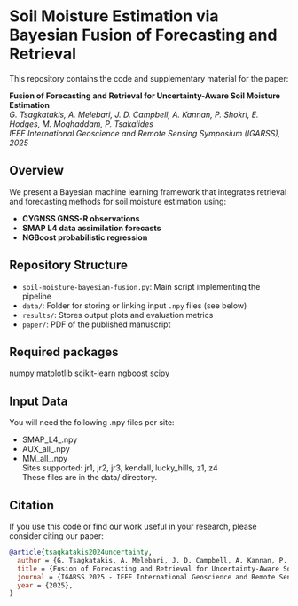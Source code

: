 # Soil Moisture Estimation via Bayesian Fusion of Forecasting and Retrieval

This repository contains the code and supplementary material for the paper:

**Fusion of Forecasting and Retrieval for Uncertainty-Aware Soil Moisture Estimation**  <br>
*G. Tsagkatakis, A. Melebari, J. D. Campbell, A. Kannan, P. Shokri, E. Hodges, M. Moghaddam, P. Tsakalides* <br>
*IEEE International Geoscience and Remote Sensing Symposium (IGARSS), 2025* 

## Overview

We present a Bayesian machine learning framework that integrates retrieval and forecasting methods for soil moisture estimation using:

- **CYGNSS GNSS-R observations**
- **SMAP L4 data assimilation forecasts**
- **NGBoost probabilistic regression**

## Repository Structure

- `soil-moisture-bayesian-fusion.py`: Main script implementing the pipeline
- `data/`: Folder for storing or linking input `.npy` files (see below)
- `results/`: Stores output plots and evaluation metrics
- `paper/`: PDF of the published manuscript

## Required packages
numpy
matplotlib
scikit-learn
ngboost
scipy

## Input Data
You will need the following .npy files per site: <br>
- SMAP_L4_<site>.npy <br>
- AUX_all_<site>.npy <br>
- MM_all_<site>.npy <br>
Sites supported: jr1, jr2, jr3, kendall, lucky_hills, z1, z4 <br>
These files are in the data/ directory.


## Citation
If you use this code or find our work useful in your research, please consider citing our paper:

```bibtex
@article{tsagkatakis2024uncertainty,
  author = {G. Tsagkatakis, A. Melebari, J. D. Campbell, A. Kannan, P. Shokri, E. Hodges, M. Moghaddam, P. Tsakalides},
  title = {Fusion of Forecasting and Retrieval for Uncertainty-Aware Soil Moisture Estimation},
  journal = {IGARSS 2025 - IEEE International Geoscience and Remote Sensing Symposium},
  year = {2025},
}



